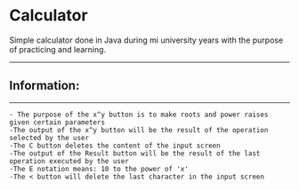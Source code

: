 # Calculator
Simple calculator done in Java during mi university years with the purpose of practicing and learning. 

---------------------
## Information:
---------------------
	- The purpose of the x^y button is to make roots and power raises given certain parameters
	-The output of the x^y button will be the result of the operation selected by the user
	-The C button deletes the content of the input screen
	-The output of the Result button will be the result of the last operation executed by the user
	-The E notation means: 10 to the power of 'x'
	-The < button will delete the last character in the input screen
